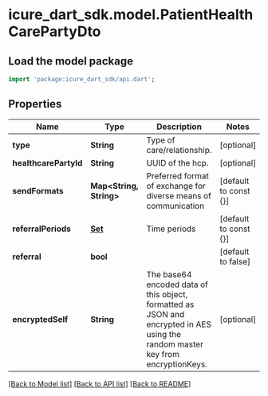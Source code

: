 # icure_dart_sdk.model.PatientHealthCarePartyDto

## Load the model package
```dart
import 'package:icure_dart_sdk/api.dart';
```

## Properties
Name | Type | Description | Notes
------------ | ------------- | ------------- | -------------
**type** | **String** | Type of care/relationship. | [optional]
**healthcarePartyId** | **String** | UUID of the hcp. | [optional]
**sendFormats** | **Map<String, String>** | Preferred format of exchange for diverse means of communication | [default to const {}]
**referralPeriods** | [**Set<ReferralPeriodDto>**](ReferralPeriodDto.md) | Time periods | [default to const {}]
**referral** | **bool** |  | [default to false]
**encryptedSelf** | **String** | The base64 encoded data of this object, formatted as JSON and encrypted in AES using the random master key from encryptionKeys. | [optional]

[[Back to Model list]](../README.md#documentation-for-models) [[Back to API list]](../README.md#documentation-for-api-endpoints) [[Back to README]](../README.md)
